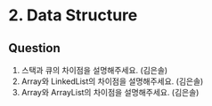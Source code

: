 # 2. Data Structure
## Question

1. 스택과 큐의 차이점을 설명해주세요. (김은솔)
2. Array와 LinkedList의 차이점을 설명해주세요. (김은솔)
3. Array와 ArrayList의 차이점을 설명해주세요. (김은솔)
